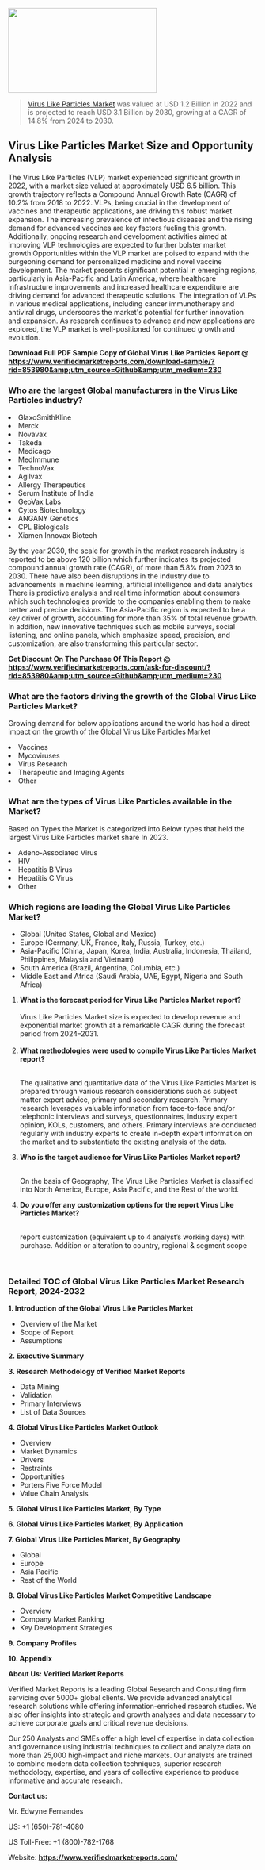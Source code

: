 <img src="https://ffe5etoiles.com/wp-content/uploads/2024/12/MST1-300x171.png" alt="" width="300" height="171" class="alignnone size-medium wp-image-20088" /><blockquote><p><p><a href="https://www.verifiedmarketreports.com/download-sample/?rid=853980&utm_source=Github&utm_medium=230" target="_blank">Virus Like Particles Market</a> was valued at USD 1.2 Billion in 2022 and is projected to reach USD 3.1 Billion by 2030, growing at a CAGR of 14.8% from 2024 to 2030.</p></blockquote><p><h2>Virus Like Particles Market Size and Opportunity Analysis</h2>The Virus Like Particles (VLP) market experienced significant growth in 2022, with a market size valued at approximately USD 6.5 billion. This growth trajectory reflects a Compound Annual Growth Rate (CAGR) of 10.2% from 2018 to 2022. VLPs, being crucial in the development of vaccines and therapeutic applications, are driving this robust market expansion. The increasing prevalence of infectious diseases and the rising demand for advanced vaccines are key factors fueling this growth. Additionally, ongoing research and development activities aimed at improving VLP technologies are expected to further bolster market growth.Opportunities within the VLP market are poised to expand with the burgeoning demand for personalized medicine and novel vaccine development. The market presents significant potential in emerging regions, particularly in Asia-Pacific and Latin America, where healthcare infrastructure improvements and increased healthcare expenditure are driving demand for advanced therapeutic solutions. The integration of VLPs in various medical applications, including cancer immunotherapy and antiviral drugs, underscores the market's potential for further innovation and expansion. As research continues to advance and new applications are explored, the VLP market is well-positioned for continued growth and evolution.</p><p class=""><strong>Download Full PDF Sample Copy of Global Virus Like Particles Report @ <a href="https://www.verifiedmarketreports.com/download-sample/?rid=853980&amp;utm_source=Github&amp;utm_medium=230" target="_blank">https://www.verifiedmarketreports.com/download-sample/?rid=853980&amp;utm_source=Github&amp;utm_medium=230</a></strong></p><h3 id="" class="">Who are the largest Global manufacturers in the Virus Like Particles industry?</h3><p><li> GlaxoSmithKline</li><li> Merck</li><li> Novavax</li><li> Takeda</li><li> Medicago</li><li> MedImmune</li><li> TechnoVax</li><li> Agilvax</li><li> Allergy Therapeutics</li><li> Serum Institute of India</li><li> GeoVax Labs</li><li> Cytos Biotechnology</li><li> ANGANY Genetics</li><li> CPL Biologicals</li><li> Xiamen Innovax Biotech</li></p><div class=""><div class="" dir="" data-message-author-role="" data-message-id="" data-message-model-slug=""><div class=""><div class=""><div class=""><div class="" dir="" data-message-author-role="" data-message-id="" data-message-model-slug=""><div class=""><div class=""><p>By the year 2030, the scale for growth in the market research industry is reported to be above 120 billion which further indicates its projected compound annual growth rate (CAGR), of more than 5.8% from 2023 to 2030. There have also been disruptions in the industry due to advancements in machine learning, artificial intelligence and data analytics There is predictive analysis and real time information about consumers which such technologies provide to the companies enabling them to make better and precise decisions. The Asia-Pacific region is expected to be a key driver of growth, accounting for more than 35% of total revenue growth. In addition, new innovative techniques such as mobile surveys, social listening, and online panels, which emphasize speed, precision, and customization, are also transforming this particular sector.</p><p><strong>Get Discount On The Purchase Of This Report @&nbsp; <a href="https://www.verifiedmarketreports.com/ask-for-discount/?rid=853980&amp;utm_source=Github&amp;utm_medium=230" target="_blank">https://www.verifiedmarketreports.com/ask-for-discount/?rid=853980&amp;utm_source=Github&amp;utm_medium=230</a></strong></p></div></div></div></div></div></div></div></div><h3 id="" class="">What are the factors driving the growth of the Global Virus Like Particles Market?</h3><p id="" class="">Growing demand for below applications around the world has had a direct impact on the growth of the Global Virus Like Particles Market</p><p id="" class=""><li> Vaccines</li><li> Mycoviruses</li><li> Virus Research</li><li> Therapeutic and Imaging Agents</li><li> Other</li></p><h3 id="" class="">What are the types of Virus Like Particles available in the Market?</h3><p id="" class="">Based on Types the Market is categorized into Below types that held the largest Virus Like Particles market share In 2023.</p><p id="" class=""><li> Adeno-Associated Virus</li><li> HIV</li><li> Hepatitis B Virus</li><li> Hepatitis C Virus</li><li> Other</li></p><h3 id="" class="">Which regions are leading the Global Virus Like Particles Market?</h3><ul><li>Global (United States, Global and Mexico)</li><li>Europe (Germany, UK, France, Italy, Russia, Turkey, etc.)</li><li>Asia-Pacific (China, Japan, Korea, India, Australia, Indonesia, Thailand, Philippines, Malaysia and Vietnam)</li><li>South America (Brazil, Argentina, Columbia, etc.)</li><li>Middle East and Africa (Saudi Arabia, UAE, Egypt, Nigeria and South Africa)</li></ul><p><ol><li><strong>What is the forecast period for Virus Like Particles Market report?<br /></strong><br /><span data-sheets-root="1" data-sheets-value="{&quot;1&quot;:2,&quot;2&quot;:&quot;XXXX size is expected to develop revenue and exponential market growth at a remarkable CAGR during the forecast period from 2024&ndash;2030.&quot;}" data-sheets-userformat="{&quot;2&quot;:12674,&quot;4&quot;:{&quot;1&quot;:2,&quot;2&quot;:16776960},&quot;10&quot;:2,&quot;11&quot;:0,&quot;15&quot;:&quot;Arial&quot;,&quot;16&quot;:12}">Virus Like Particles Market size is expected to develop revenue and exponential market growth at a remarkable CAGR during the forecast period from 2024&ndash;2031.</span><br /><br /></li><li><strong>What methodologies were used to compile Virus Like Particles Market report?<br /><br /></strong><p>The qualitative and quantitative data of the&nbsp;Virus Like Particles Market is prepared through various research considerations such as subject matter expert advice, primary and secondary research. Primary research leverages valuable information from face-to-face and/or telephonic interviews and surveys, questionnaires, industry expert opinion, KOLs, customers, and others. Primary interviews are conducted regularly with industry experts to create in-depth expert information on the market and to substantiate the existing analysis of the data.&nbsp;</p></li><li><strong>Who is the target audience for Virus Like Particles Market report?<br /><br /></strong><p>On the basis of Geography, The&nbsp;Virus Like Particles Market is classified into North America, Europe, Asia Pacific, and the Rest of the world.</p></li><li><strong>Do you offer any customization options for the report Virus Like Particles Market?<br /><br /></strong><p>report customization (equivalent up to 4 analyst&rsquo;s working days) with purchase. Addition or alteration to country, regional &amp; segment scope</p><p>&nbsp;</p></li></ol></p><h3 id="" class="">Detailed TOC of Global Virus Like Particles Market Research Report, 2024-2032</h3><p id="" class=""><strong>1. Introduction of the Global Virus Like Particles Market</strong></p><ul><li>Overview of the Market</li><li>Scope of Report</li><li>Assumptions</li></ul><p id="" class=""><strong>2. Executive Summary</strong></p><p id="" class=""><strong>3. Research Methodology of&nbsp;Verified Market Reports</strong></p><ul><li>Data Mining</li><li>Validation</li><li>Primary Interviews</li><li>List of Data Sources</li></ul><p id="" class=""><strong>4. Global Virus Like Particles Market Outlook</strong></p><ul><li>Overview</li><li>Market Dynamics</li><li>Drivers</li><li>Restraints</li><li>Opportunities</li><li>Porters Five Force Model</li><li>Value Chain Analysis</li></ul><p id="" class=""><strong>5. Global Virus Like Particles Market, By&nbsp;Type</strong></p><p id="" class=""><strong>6. Global Virus Like Particles Market, By Application</strong></p><p id="" class=""><strong>7. Global Virus Like Particles Market, By Geography</strong></p><ul><li>Global</li><li>Europe</li><li>Asia Pacific</li><li>Rest of the World</li></ul><p id="" class=""><strong>8. Global Virus Like Particles Market Competitive Landscape</strong></p><ul><li>Overview</li><li>Company Market Ranking</li><li>Key Development Strategies</li></ul><p id="" class=""><strong>9. Company Profiles</strong></p><p id="" class=""><strong>10. Appendix</strong></p><p id="" class=""><strong>About Us: Verified Market Reports</strong></p><p id="" class="">Verified Market Reports is a leading Global Research and Consulting firm servicing over 5000+ global clients. We provide advanced analytical research solutions while offering information-enriched research studies. We also offer insights into strategic and growth analyses and data necessary to achieve corporate goals and critical revenue decisions.</p><p id="" class="">Our 250 Analysts and SMEs offer a high level of expertise in data collection and governance using industrial techniques to collect and analyze data on more than 25,000 high-impact and niche markets. Our analysts are trained to combine modern data collection techniques, superior research methodology, expertise, and years of collective experience to produce informative and accurate research.</p><p id="" class=""><strong>Contact us:</strong></p><p id="" class="">Mr. Edwyne Fernandes</p><p id="" class="">US: +1 (650)-781-4080</p><p id="" class="">US Toll-Free: +1 (800)-782-1768</p><p id="" class="">Website: <a target="" data-test-app-aware-link=""><strong>https://www.verifiedmarketreports.com/</strong></a></p>
